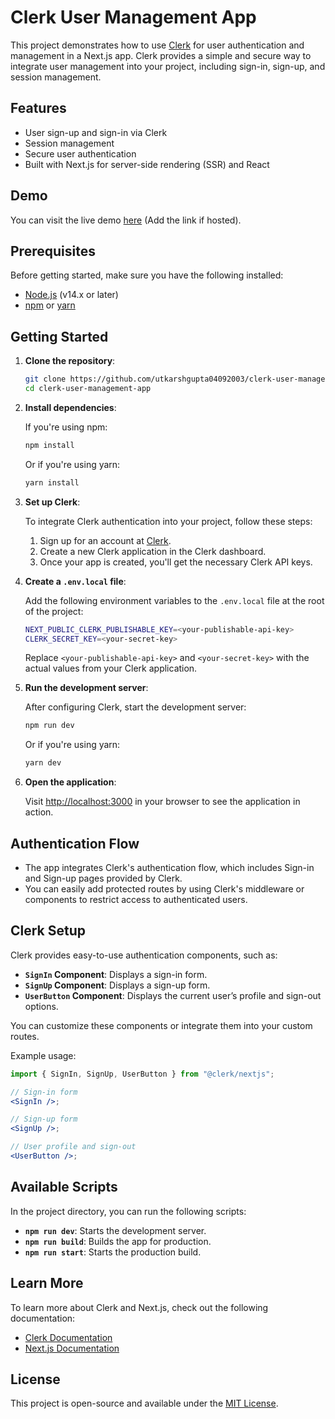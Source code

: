 
# Clerk User Management App

This project demonstrates how to use [Clerk](https://clerk.dev) for user authentication and management in a Next.js app. Clerk provides a simple and secure way to integrate user management into your project, including sign-in, sign-up, and session management.

## Features

- User sign-up and sign-in via Clerk
- Session management
- Secure user authentication
- Built with Next.js for server-side rendering (SSR) and React

## Demo

You can visit the live demo [here](#) (Add the link if hosted).

## Prerequisites

Before getting started, make sure you have the following installed:

- [Node.js](https://nodejs.org/en/) (v14.x or later)
- [npm](https://www.npmjs.com/) or [yarn](https://yarnpkg.com/)

## Getting Started

1. **Clone the repository**:

   ```bash
   git clone https://github.com/utkarshgupta04092003/clerk-user-management-app.git
   cd clerk-user-management-app
   ```

2. **Install dependencies**:

   If you're using npm:

   ```bash
   npm install
   ```

   Or if you're using yarn:

   ```bash
   yarn install
   ```

3. **Set up Clerk**:

   To integrate Clerk authentication into your project, follow these steps:

   1. Sign up for an account at [Clerk](https://clerk.dev).
   2. Create a new Clerk application in the Clerk dashboard.
   3. Once your app is created, you'll get the necessary Clerk API keys.

4. **Create a `.env.local` file**:

   Add the following environment variables to the `.env.local` file at the root of the project:

   ```bash
   NEXT_PUBLIC_CLERK_PUBLISHABLE_KEY=<your-publishable-api-key>
   CLERK_SECRET_KEY=<your-secret-key>
   ```

   Replace `<your-publishable-api-key>` and `<your-secret-key>` with the actual values from your Clerk application.

5. **Run the development server**:

   After configuring Clerk, start the development server:

   ```bash
   npm run dev
   ```

   Or if you're using yarn:

   ```bash
   yarn dev
   ```

6. **Open the application**:

   Visit [http://localhost:3000](http://localhost:3000) in your browser to see the application in action.

## Authentication Flow

- The app integrates Clerk's authentication flow, which includes Sign-in and Sign-up pages provided by Clerk.
- You can easily add protected routes by using Clerk's middleware or components to restrict access to authenticated users.

## Clerk Setup

Clerk provides easy-to-use authentication components, such as:

- **`SignIn` Component**: Displays a sign-in form.
- **`SignUp` Component**: Displays a sign-up form.
- **`UserButton` Component**: Displays the current user’s profile and sign-out options.

You can customize these components or integrate them into your custom routes.

Example usage:

```jsx
import { SignIn, SignUp, UserButton } from "@clerk/nextjs";

// Sign-in form
<SignIn />;

// Sign-up form
<SignUp />;

// User profile and sign-out
<UserButton />;
```

## Available Scripts

In the project directory, you can run the following scripts:

- **`npm run dev`**: Starts the development server.
- **`npm run build`**: Builds the app for production.
- **`npm run start`**: Starts the production build.

## Learn More

To learn more about Clerk and Next.js, check out the following documentation:

- [Clerk Documentation](https://clerk.dev/docs)
- [Next.js Documentation](https://nextjs.org/docs)

## License

This project is open-source and available under the [MIT License](LICENSE).
